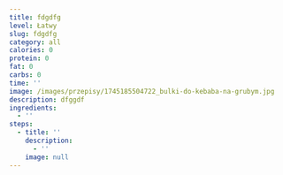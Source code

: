 ```yaml
---
title: fdgdfg
level: Łatwy
slug: fdgdfg
category: all
calories: 0
protein: 0
fat: 0
carbs: 0
time: ''
image: /images/przepisy/1745185504722_bulki-do-kebaba-na-grubym.jpg
description: dfggdf
ingredients:
  - ''
steps:
  - title: ''
    description:
      - ''
    image: null
---
```


